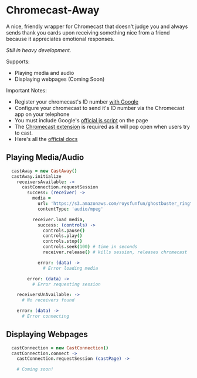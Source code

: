 Chromecast-Away
=====================

A nice, friendly wrapper for Chromecast that doesn't judge you and always sends thank you cards upon receiving something nice from a friend because it appreciates emotional responses.

_Still in heavy development._

Supports:

* Playing media and audio
* Displaying webpages (Coming Soon)

Important Notes:

* Register your chromecast's ID number [with Google](https://developers.google.com/cast/docs/registration#RegisterDevice)
* Configure your chromecast to send it's ID number via the Chromecast app on your telephone
* You must include Google's [official js script](https://www.gstatic.com/cv/js/sender/v1/cast_sender.js) on the page
* The [Chromecast extension](https://chrome.google.com/webstore/detail/google-cast/boadgeojelhgndaghljhdicfkmllpafd?hl=en) is required as it will pop open when users try to cast.
* Here's all the [official docs](https://developers.google.com/cast/docs/developers)

Playing Media/Audio
------------------------

```coffee
  castAway = new CastAway()
  castAway.initialize
    receiversAvailable: ->
      castConnection.requestSession
        success: (receiver) ->
          media =
            url: 'https://s3.amazonaws.com/roysfunfun/ghostbuster_ringtone.mp3'
            contentType: 'audio/mpeg'

          receiver.load media,
            success: (controls) ->
              controls.pause()
              controls.play()
              controls.stop()
              controls.seek(100) # time in seconds
              receiver.release() # kills session, releases chromecast

            error: (data) ->
              # Error loading media

        error: (data) ->
          # Error requesting session

    receiversUnAvailable: ->
      # No receivers found

    error: (data) ->
      # Error connecting
```

Displaying Webpages
------------------------

```coffee
  castConnection = new CastConnection()
  castConnection.connect ->
    castConnection.requestSession (castPage) ->

    # Coming soon!
```
